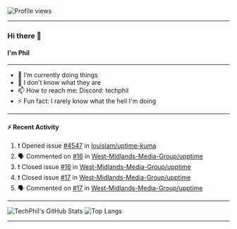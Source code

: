 ![Profile views](https://gpvc.arturio.dev/TechPhil)

---

### Hi there 👋
#### I'm Phil

---

- 🔭 I’m currently doing things
- 🌱 I don't know what they are
- 📫 How to reach me: Discord: techphil
- ⚡ Fun fact: I rarely know what the hell I'm doing

---

#### ⚡ Recent Activity
<!--START_SECTION:activity-->
1. ❗️ Opened issue [#4547](https://github.com//louislam/uptime-kuma/issues/4547) in [louislam/uptime-kuma](https://github.com//louislam/uptime-kuma)
2. 🗣 Commented on [#16](https://github.com//West-Midlands-Media-Group/upptime/issues/16) in [West-Midlands-Media-Group/upptime](https://github.com//West-Midlands-Media-Group/upptime)
3. ❗️ Closed issue [#16](https://github.com//West-Midlands-Media-Group/upptime/issues/16) in [West-Midlands-Media-Group/upptime](https://github.com//West-Midlands-Media-Group/upptime)
4. ❗️ Closed issue [#17](https://github.com//West-Midlands-Media-Group/upptime/issues/17) in [West-Midlands-Media-Group/upptime](https://github.com//West-Midlands-Media-Group/upptime)
5. 🗣 Commented on [#17](https://github.com//West-Midlands-Media-Group/upptime/issues/17) in [West-Midlands-Media-Group/upptime](https://github.com//West-Midlands-Media-Group/upptime)
<!--END_SECTION:activity-->

---

![TechPhil's GitHub Stats](https://github-readme-stats.vercel.app/api?username=techphil&count_private=true)
![Top Langs](https://github-readme-stats.vercel.app/api/top-langs/?username=techphil)

---
